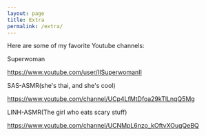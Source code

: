 ```yaml
---
layout: page
title: Extra
permalink: /extra/
---
```


Here are some of my favorite Youtube channels:

Superwoman

https://www.youtube.com/user/IISuperwomanII

SAS-ASMR(she's thai, and she's cool)

https://www.youtube.com/channel/UCp4LfMtDfoa29kTlLnqQ5Mg

LINH-ASMR(The girl who eats scary stuff)

https://www.youtube.com/channel/UCNMpL6nzo_kOftvXOugQeBQ
